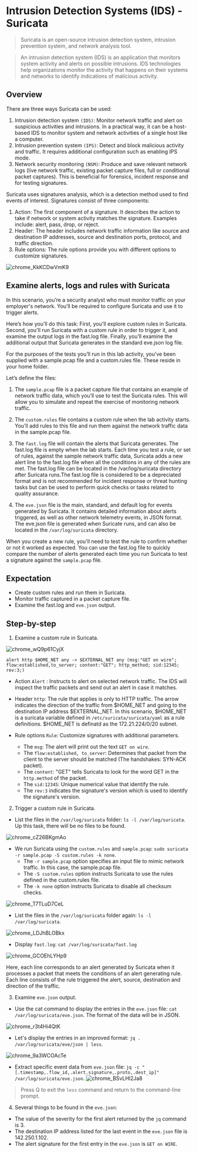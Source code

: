 # Intrusion Detection Systems (IDS) - Suricata
> Suricata is an open-source intrusion detection system, intrusion prevention system, and network analysis tool.

> An intrusion detection system (IDS) is an application that monitors system activity and alerts on possible intrusions. IDS technologies help organizations monitor the activity that happens on their systems and networks to identify indications of malicious activity.

## Overview
There are three ways Suricata can be used: 
1. Intrusion detection system `(IDS)`: Monitor network traffic and alert on suspicious activities and intrusions. In a practical way, it can be a host-based IDS to monitor system and network activities of a single host like a computer.
2. Intrusion prevention system `(IPS)`: Detect and block malicious activity and traffic. It requires additional configuration such as enabling IPS mode.
3. Network security monitoring `(NSM)`: Produce and save relevant network logs (live network traffic, existing packet capture files, full or conditional packet captures). This is beneficial for forensics, incident response and for testing signatures.

Suricata uses signatures analysis, which is a detection method used to find events of interest. Signatures consist of three components:
1. Action: The first component of a signature. It describes the action to take if network or system activity matches the signature. Examples include: alert, pass, drop, or reject.
2. Header: The header includes network traffic information like source and destination IP addresses, source and destination ports, protocol, and traffic direction.
3. Rule options: The rule options provide you with different options to customize signatures.

![chrome_KkKCDwVmK9](https://github.com/Kwangsa19/Ketmanto-Cybersecurity-Portfolio/assets/135963482/255a7ff5-5db0-48f7-934a-a816885e5b45)

## Examine alerts, logs and rules with Suricata 

In this scenario, you’re a security analyst who must monitor traffic on your employer's network. You’ll be required to configure Suricata and use it to trigger alerts.

Here’s how you'll do this task: First, you'll explore custom rules in Suricata. Second, you'll run Suricata with a custom rule in order to trigger it, and examine the output logs in the fast.log file. Finally, you’ll examine the additional output that Suricata generates in the standard eve.json log file.

For the purposes of the tests you’ll run in this lab activity, you’ve been supplied with a sample.pcap file and a custom.rules file. These reside in your home folder.

Let’s define the files: 

1. The `sample.pcap` file is a packet capture file that contains an example of network traffic data, which you’ll use to test the Suricata rules. This will allow you to simulate and repeat the exercise of monitoring network traffic.
  
2. The `custom.rules` file contains a custom rule when the lab activity starts. You’ll add rules to this file and run them against the network traffic data in the sample.pcap file.

3. The `fast.log` file will contain the alerts that Suricata generates. The fast.log file is empty when the lab starts. Each time you test a rule, or set of rules, against the sample network traffic data, Suricata adds a new alert line to the fast.log file when all the conditions in any of the rules are met. The fast.log file can be located in the /var/log/suricata directory after Suricata runs.The fast.log file is considered to be a depreciated format and is not recommended for incident response or threat hunting tasks but can be used to perform quick checks or tasks related to quality assurance.

4. The `eve.json` file is the main, standard, and default log for events generated by Suricata. It contains detailed information about alerts triggered, as well as other network telemetry events, in JSON format. The eve.json file is generated when Suricate runs, and can also be located in the `/var/log/suricata` directory.

When you create a new rule, you'll need to test the rule to confirm whether or not it worked as expected. You can use the fast.log file to quickly compare the number of alerts generated each time you run Suricata to test a signature against the `sample.pcap` file.

## Expectation 

* Create custom rules and run them in Suricata.
* Monitor traffic captured in a packet capture file.
* Examine the fast.log and `eve.json` output.

## Step-by-step 

1. Examine a custom rule in Suricata.

![chrome_wQ9p61CyjX](https://github.com/Kwangsa19/Ketmanto-Cybersecurity-Portfolio/assets/135963482/2c776e7c-9af7-415e-bdfd-9c859b3c6a05)

```
alert http $HOME_NET any -> $EXTERNAL_NET any (msg:"GET on wire"; flow:established,to_server; content:"GET"; http_method; sid:12345; rev:3;)
```

* Action
`Alert` : Instructs to alert on selected network traffic. The IDS will inspect the traffic packets and send out an alert in case it matches. 

* Header
`http`: The rule that applies is only to HTTP traffic. The arrow indicates the direction of the traffic from $HOME_NET and going to the destination IP address $EXTERNAL_NET. In this scenario, $HOME_NET is a suricata variable defined in `/etc/suricata/suricata/yaml` as a rule definitions.
$HOME_NET is definatd as the 172.21.224/0/20 subnet. 

* Rule options
`Rule`: Customize signatures with additional parameters.
  * The `msg`: The alert will print out the text `GET on wire`.
  * The `flow:established, to_server`: Determines that packet from the client to the server should be matched (The handshakes: SYN-ACK packet).
  * The `content`: "GET" tells Suricata to look for the word GET in the `http.method` of the packet.
  * The `sid:12345`: Unique numerical value that identify the rule.
  * The `rev:3` indicates the signature's version which is used to identify the signature's version.  

2. Trigger a custom rule in Suricata.
* List the files in the `/var/log/suricata` folder: `ls -l /var/log/suricata`. Up this task, there will be no files to be found. 

![chrome_cZ26BKgmAo](https://github.com/Kwangsa19/Ketmanto-Cybersecurity-Portfolio/assets/135963482/0ad29868-693c-4d87-afd8-5a4deffcd37d)

* We run Suricata using the `custom.rules` and `sample.pcap`: `sudo suricata -r sample.pcap -S custom.rules -k none`.
  * The `-r sample.pcap` option specifies an input file to mimic network traffic. In this case, the sample.pcap file.
  * The `-S custom.rules` option instructs Suricata to use the rules defined in the custom.rules file.
  * The `-k none` option instructs Suricata to disable all checksum checks.

![chrome_T7TLuD7CeL](https://github.com/Kwangsa19/Ketmanto-Cybersecurity-Portfolio/assets/135963482/2372e192-2be1-48fd-9e1d-e4b7b10c34d2)

* List the files in the `/var/log/suricata` folder again: `ls -l /var/log/suricata`.

![chrome_LDJhBLOBkx](https://github.com/Kwangsa19/Ketmanto-Cybersecurity-Portfolio/assets/135963482/62961a88-2616-4f53-8adc-1d3d4d51adf8)

* Display `fast.log`: `cat /var/log/suricata/fast.log`

![chrome_GCOEhLYHp9](https://github.com/Kwangsa19/Ketmanto-Cybersecurity-Portfolio/assets/135963482/52c12462-450d-4f66-bcdf-669236ab5e88)

Here, each line corresponds to an alert generated by Suricata when it processes a packet that meets the conditions of an alert generating rule. Each line consists of the rule triggered the alert, source, destination and direction of the traffic. 


3. Examine `eve.json` output.
* Use the cat command to display the entries in the `eve.json` file: `cat /var/log/suricata/eve.json`. The format of the data will be in JSON. 

![chrome_r3t4Hi4QtK](https://github.com/Kwangsa19/Ketmanto-Cybersecurity-Portfolio/assets/135963482/11037f36-0dd3-4096-92a3-5460ab42dbf4)

* Let's display the entries in an improved format: `jq . /var/log/suricata/eve/json | less`.

![chrome_9a3WCOAcTe](https://github.com/Kwangsa19/Ketmanto-Cybersecurity-Portfolio/assets/135963482/775c44db-f4c1-4bc9-8d02-b6ebb2de9fc0)

* Extract specific event data from `eve.json` file: `jq -c "[.timestamp,.flow_id,.alert.signature,.proto,.dest_ip]" /var/log/suricata/eve.json`.
![chrome_BSvLHl2Ja8](https://github.com/Kwangsa19/Ketmanto-Cybersecurity-Portfolio/assets/135963482/7e921312-894c-409f-b606-1cf5facec14b)

> Press Q to exit the `less` command and return to the command-line prompt.

4. Several things to be found in the `eve.json`:
  * The value of the severity for the first alert returned by the `jq` command is 3.
  * The destination IP address listed for the last event in the `eve.json` file is 142.250.1.102.
  * The alert signature for the first entry in the `eve.json` is `GET on WIRE`. 
